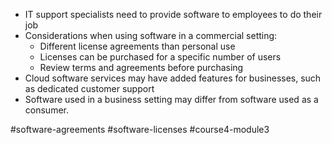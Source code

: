 -   IT support specialists need to provide software to employees to do their job
-   Considerations when using software in a commercial setting:
    -   Different license agreements than personal use
    -   Licenses can be purchased for a specific number of users
    -   Review terms and agreements before purchasing
-   Cloud software services may have added features for businesses, such as dedicated customer support
-   Software used in a business setting may differ from software used as a consumer.

#software-agreements #software-licenses #course4-module3 